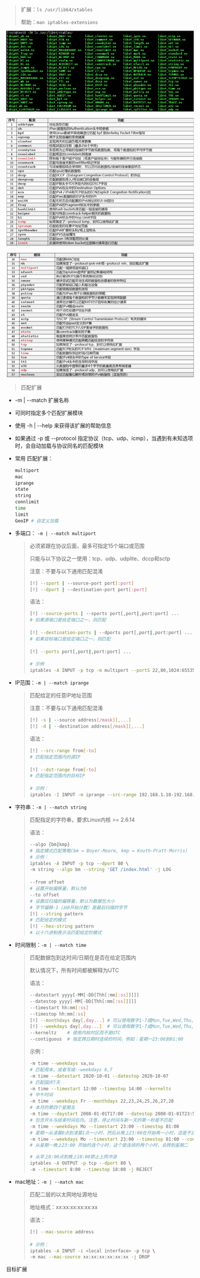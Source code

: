 > 扩展：`ls /usr/lib64/xtables`
>
> 帮助：`man iptables-extensions`

![image-20200818210424893](image-20200818210424893.png)

![image-20200818211248825](image-20200818211248825.png)

![image-20200818211201242](image-20200818211201242.png)

> 匹配扩展

- -m | --match 扩展名称

- 可同时指定多个匹配扩展模块

- 使用 -h | --help 来获得该扩展的帮助信息

- 如果通过 -p 或 --protocol 指定协议（tcp、udp、icmp），当遇到有未知选项时，会自动加载与协议同名的匹配模块

- 常用 匹配扩展：

  ```sh
  multiport
  mac
  iprange
  state
  string
  connlimit
  time
  limit
  GeoIP # 自定义加载
  ```

- 多端口： `-m | --match multiport`

  > 必须紧跟在协议后面，最多可指定15个端口或范围
  >
  > 只能与以下协议之一使用：tcp、udp、udplite、dccp和sctp
  >
  > 注意：不要与以下通用匹配混淆
  >
  > ```sh
  > [!] --sport | --source-port port[:port]
  > [!] --dport | --destination-port port[:port]
  > ```
  >
  > 语法：
  >
  > ```sh
  > [!] --source-ports | --sports port[,port|,port:port] ...
  > # 如果源端口是给定端口之一，则匹配
  > 
  > [!] --destination-ports | --dports port[,port|,port:port] ...
  > # 如果目标端口是给定端口之一，则匹配
  > 
  > [!] --ports port[,port|,port:port] ...
  > 
  > # 示例
  > iptables -A INPUT -p tcp -m multiport --portS 22,80,1024:65535 -j ACCEPT
  > ```

- IP范围：`-m | --match iprange`

  > 匹配给定的任意IP地址范围
  >
  > 注意：不要与以下通用匹配混淆
  >
  > ```sh
  > [!] -s | --source address[/mask][,...]
  > [!] -d | --destination address[/mask][,...]
  > ```
  >
  > 语法：
  >
  > ```sh
  > [!] --src-range from[-to]
  > # 匹配指定范围内的源IP
  > 
  > [!] --dst-range from[-to]
  > # 匹配指定范围内的目标IP
  > 
  > # 示例：
  > iptables -I INPUT -m iprange --src-range 192.168.1.10-192.168.1.20 -j DROP
  > ```

- 字符串：`-m | --match string`

  > 匹配指定的字符串，要求Linux内核 >= 2.6.14
  >
  > 语法：
  >
  > ```sh
  > --algo {bm|kmp}
  > # 指定模式匹配策略(bm = Boyer-Moore, kmp = Knuth-Pratt-Morris)
  > # 示例：
  > iptables -A INPUT -p tcp --dport 80 \
  > -m string --algo bm --string 'GET /index.html' -j LOG
  > 
  > --from offset
  > # 设置开始偏移量，默认为0
  > --to offset
  > # 设置应扫描的偏移量，默认为数据包大小
  > # 字节偏移-1（从0开始计数）是最后扫描的字节
  > [!] --string pattern
  > # 匹配给定的模式
  > [!] --hex-string pattern
  > # 以十六进制表示法匹配给定的模式
  > ```

- 时间限制：`-m | --match time`

  > 匹配数据包到达时间/日期在是否在给定范围内
  >
  > 默认情况下，所有时间都被解释为UTC
  >
  > 语法：
  >
  > ```sh
  > --datestart yyyy[-MM[-DD[Thh[:mm[:ss]]]]]
  > --datestop yyyy[-MM[-DD[Thh[:mm[:ss]]]]]
  > --timestart hh:mm[:ss]
  > --timestop hh:mm[:ss]
  > [!] --monthdays day[,day...] # 可以使用数字1-7或Mon,Tue,Wed,Thu,Fri,Sat,Sun
  > [!] --weekdays day[,day...]  # 可以使用数字1-7或Mon,Tue,Wed,Thu,Fri,Sat,Sun
  > --kerneltz    # 使用内核时区而不是UTC  
  > --contiguous  # 指定跨日期时连续的时间，例如：星期一23:00到01:00
  > ```
  >
  > 
  >
  > 示例：
  >
  > ```sh
  > -m time --weekdays sa,su
  > # 匹配周末，或者写成--weekdays 6,7
  > -m time --datestart 2020-10-01 --datestop 2020-10-07
  > # 匹配国庆7天
  > -m time --timestart 12:00 --timestop 14:00 --kernelts
  > # 中午时间
  > -m time --weekdays Fr --monthdays 22,23,24,25,26,27,28
  > # 本月的第四个星期五
  > -m time --daystart 2008-01-01T17:00 --datestop 2008-01-01T23:59:59
  > # 包含开头与结束时间在内。注意，停止时间与新一天的第一秒是不匹配
  > -m time --weekdays Mo --timestart 23:00 --timestop 01:00
  > # 星期一从凌晨0点到凌晨1点一小时，然后从晚上23:00在开始再一小时，这是不连续的两个小时
  > -m time --weekdays Mo --timestart 23:00 --timestop 01:00 --contiguous
  > # 从星期一晚上23:00 开始的连个小时，这个是连续的两个小时，会跨到星期二
  > ```
  >
  > ```sh
  > # 从早上8:00点到晚上18:00禁止上网冲浪
  > iptables -A OUTPUT -p tcp --dport 80 \
  > -m --timestart 8:00 --timestop 18:00 -j REJECT
  > ```
  >
  > 

- mac地址：`-m | --match mac`

  > 匹配二层的以太网地址源地址
  >
  > 地址格式：xx:xx:xx:xx:xx:xx
  >
  > 语法：
  >
  > ```sh
  > [!] --mac-source address
  > 
  > # 示例：
  > iptables -A INPUT -i <local interface> -p tcp \
  > -m mac --mac-source xx:xx:xx:xx:xx:xx -j DROP
  > ```

目标扩展










